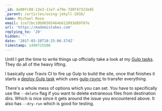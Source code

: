 ```yaml
---
_id: de00fc80-13e3-11e7-a79e-7d9f47323e85
_parent: /articles/using-jekyll-2016/
name: Michael Rose
email: 1ce71bc10b86565464b612093d89707e
url: 'https://mademistakes.com'
replying_to: '20'
hidden: ''
date: '2017-03-28T18:25:06.574Z'
timestamp: 1490725506
---
```


Until I get the time to write things up officially take a look at my [Gulp tasks](https://github.com/mmistakes/made-mistakes-jekyll/tree/master/gulp/tasks). They do all of the heavy lifting.

I basically use Travis CI to fire up Gulp to build the site, once that finishes it starts a [deploy Gulp task](https://github.com/mmistakes/made-mistakes-jekyll/blob/master/gulp/tasks/uploading.js) which uses [gulp-rsync](https://github.com/jerrysu/gulp-rsync) to transfer everything.

There's a whole mess of options which you can set. You have to specifically use the `--delete` flag if you want to delete extraneous files from destination dirs. Which is nice since it gets around the issue you encountered above. It also has `--dry-run` which is good for testing.

